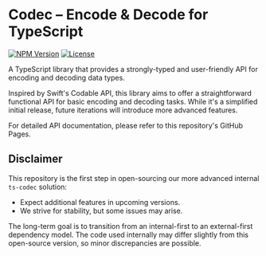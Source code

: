 # Codec – Encode & Decode for TypeScript

[![NPM Version](https://img.shields.io/npm/v/@adam-rocska/ts-codec.svg)](https://www.npmjs.com/package/@adam-rocska/ts-codec)
[![License](https://img.shields.io/npm/l/@adam-rocska/ts-codec)](https://github.com/adam-rocska/ts-codec-typescript/blob/master/LICENSE)

A TypeScript library that provides a strongly-typed and
user-friendly API for encoding and decoding data types.

Inspired by Swift's Codable API, this library aims to offer
a straightforward functional API for basic encoding and
decoding tasks. While it's a simplified initial release,
future iterations will introduce more advanced features.

For detailed API documentation, please refer to this
repository's GitHub Pages.

## Disclaimer

This repository is the first step in open-sourcing our more
advanced internal `ts-codec` solution:

* Expect additional features in upcoming versions.
* We strive for stability, but some issues may arise.

The long-term goal is to transition from an internal-first
to an external-first dependency model. The code used
internally may differ slightly from this open-source
version, so minor discrepancies are possible.

